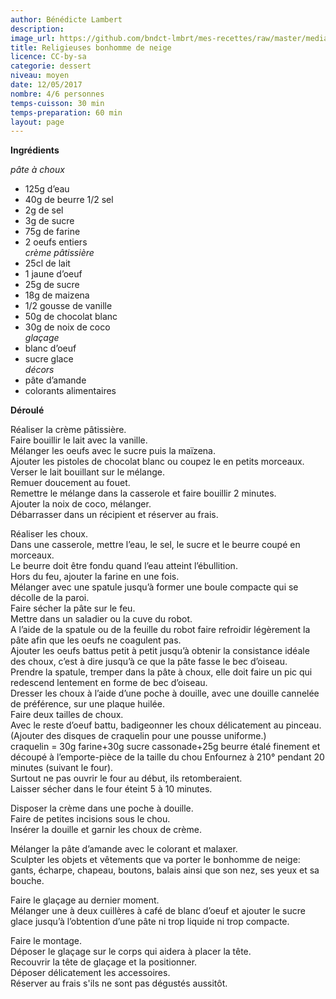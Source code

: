 ```yaml
---
author: Bénédicte Lambert
description: 
image_url: https://github.com/bndct-lmbrt/mes-recettes/raw/master/medias/bonhomme-de-neige.jpg
title: Religieuses bonhomme de neige
licence: CC-by-sa
categorie: dessert
niveau: moyen
date: 12/05/2017
nombre: 4/6 personnes
temps-cuisson: 30 min
temps-preparation: 60 min
layout: page
---
```



**Ingrédients**


*pâte à choux*  
* 125g d’eau
* 40g de beurre 1/2 sel
* 2g de sel
* 3g de sucre
* 75g de farine
* 2 oeufs entiers  
*crème pâtissière*  
* 25cl de lait
* 1 jaune d’oeuf
* 25g de sucre
* 18g de maizena
* 1/2 gousse de vanille
* 50g de chocolat blanc
* 30g de noix de coco  
*glaçage*  
* blanc d’oeuf
* sucre glace  
*décors*  
* pâte d’amande
* colorants alimentaires

**Déroulé**  

Réaliser la crème pâtissière.  
Faire bouillir le lait avec la vanille.  
Mélanger les oeufs avec le sucre puis la maïzena.  
Ajouter les pistoles de chocolat blanc ou coupez le en petits morceaux.  
Verser le lait bouillant sur le mélange.  
Remuer doucement au fouet.  
Remettre le mélange dans la casserole et faire bouillir 2 minutes.  
Ajouter la noix de coco, mélanger.  
Débarrasser dans un récipient et réserver au frais.  

Réaliser les choux.  
Dans une casserole, mettre l’eau, le sel, le sucre et le beurre coupé en morceaux.  
Le beurre doit être fondu quand l’eau atteint l’ébullition.  
Hors du feu, ajouter la farine en une fois.  
Mélanger avec une spatule jusqu’à former une boule compacte qui se décolle de la paroi.  
Faire sécher la pâte sur le feu.  
Mettre dans un saladier ou la cuve du robot.  
A l’aide de la spatule ou de la feuille du robot faire refroidir légèrement la pâte afin que les oeufs ne coagulent pas.  
Ajouter les oeufs battus petit à petit jusqu’à obtenir la consistance idéale des choux, c’est à dire jusqu’à ce que la pâte fasse le bec d’oiseau.  
Prendre la spatule, tremper dans la pâte à choux, elle doit faire un pic qui redescend lentement en forme de bec d’oiseau.  
Dresser les choux à l’aide d’une poche à douille, avec une douille cannelée de préférence, sur une plaque huilée.   
Faire deux tailles de choux.  
Avec le reste d’oeuf battu, badigeonner les choux délicatement au pinceau.  
(Ajouter des disques de craquelin pour une pousse uniforme.)  
craquelin = 30g farine+30g sucre cassonade+25g beurre étalé finement et découpé à l’emporte-pièce de la taille du chou
Enfournez à 210° pendant 20 minutes (suivant le four).  
Surtout ne pas ouvrir le four au début, ils retomberaient.   
Laisser sécher dans le four éteint 5 à 10 minutes.

Disposer la crème dans une poche à douille.  
Faire de petites incisions sous le chou.  
Insérer la douille et garnir les choux de crème.  

Mélanger la pâte d’amande avec le colorant et malaxer.  
Sculpter les objets et vêtements que va porter le bonhomme de neige: gants, écharpe, chapeau, boutons, balais ainsi que son nez, ses yeux et sa bouche.  

Faire le glaçage au dernier moment.  
Mélanger une à deux cuillères à café de blanc d’oeuf et ajouter le sucre glace jusqu’à l’obtention d’une pâte ni trop liquide ni trop compacte.  

Faire le montage.  
Déposer le glaçage sur le corps qui aidera à placer la tête.  
Recouvrir la tête de glaçage et la positionner.  
Déposer délicatement les accessoires.    
Réserver au frais s'ils ne sont pas dégustés aussitôt.    